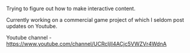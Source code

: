 Trying to figure out how to make interactive content.

Currently working on a commercial game project of which I seldom post updates on Youtube.

Youtube channel - https://www.youtube.com/channel/UCRcljlI4ACjc5VWZVr4WdnA

<!---
stat-void/stat-void is a ✨ special ✨ repository because its `README.md` (this file) appears on your GitHub profile.
You can click the Preview link to take a look at your changes.
--->
